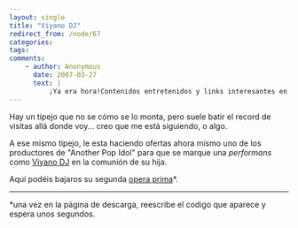 ```yaml
---
layout: single
title: "Viyano DJ"
redirect_from: /node/67
categories:
tags: 
comments: 
    - author: Anonymous
      date: 2007-03-27
      text: |
          ¡Ya era hora!Contenidos entretenidos y links interesantes en el apolíticamente incorrecto blog del que ahora es mi mentor.La sesión, descargada desde este rincon del cyberespacio, suena aun más contundente y atronadora...Viendo que en breve me tendrás disfrutando de las comodidades de burgues recientemente adquiridas, he pensado en un el LCD 32&quot; como regalo de inauguración para tu nuevo nidito (compartido) de &quot;Peace and Love&quot;. Espero que tus ecologistas, antibelicistas, activistas, anticonsumistas, antifascistas, comunistas, ciclistas y buenrollistas compañeros sepán apreciar tan simbólico regalo.Besos en el glande.Best wishes and ass kisses (english speaking version).  
---
```

Hay un tipejo que no se cómo se lo monta, pero suele batir el record de visitas allá donde voy... creo que me está siguiendo, o algo.  

A ese mismo tipejo, le esta haciendo ofertas ahora mismo uno de los productores de "Another Pop Idol" para que se marque una <span style="font-style: italic;">performans</span> como [Viyano DJ](http://myspace.com/viyano_dj) en la comunión de su hija.  

Aquí podéis bajaros su segunda [opera prima](http://www.megaupload.com/?d=T4ISZY3S)*.  

--------------------------------------------------------------------------------------------------  
*una vez en la página de descarga, reescribe el codigo que aparece y espera unos segundos.
